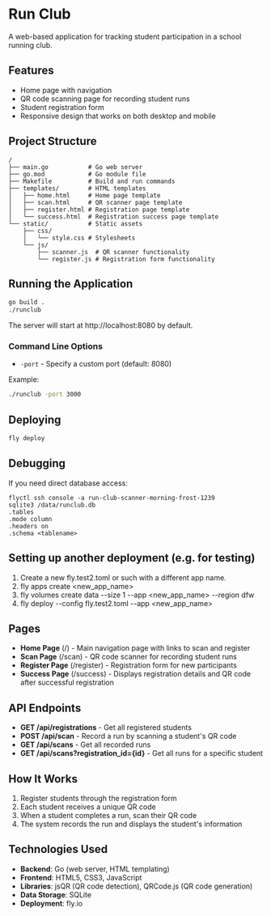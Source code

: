# Run Club

A web-based application for tracking student participation in a school running club.

## Features

- Home page with navigation
- QR code scanning page for recording student runs
- Student registration form
- Responsive design that works on both desktop and mobile

## Project Structure

```
/
├── main.go           # Go web server
├── go.mod            # Go module file
├── Makefile          # Build and run commands
├── templates/        # HTML templates
│   ├── home.html     # Home page template
│   ├── scan.html     # QR scanner page template
│   ├── register.html # Registration page template
│   └── success.html  # Registration success page template
└── static/           # Static assets
    ├── css/
    │   └── style.css # Stylesheets
    └── js/
        ├── scanner.js  # QR scanner functionality
        └── register.js # Registration form functionality
```

## Running the Application

```bash
go build .
./runclub
```

The server will start at http://localhost:8080 by default.

### Command Line Options

- `-port` - Specify a custom port (default: 8080)

Example:
```bash
./runclub -port 3000
```

## Deploying

```bash
fly deploy
```

## Debugging
If you need direct database access:
```
flyctl ssh console -a run-club-scanner-morning-frost-1239
sqlite3 /data/runclub.db
.tables
.mode column
.headers on
.schema <tablename>
```

## Setting up another deployment (e.g. for testing)
1. Create a new fly.test2.toml or such with a different app name.
2. fly apps create <new_app_name>
3. fly volumes create data --size 1 --app <new_app_name> --region dfw
4. fly deploy --config fly.test2.toml --app <new_app_name>


## Pages

- **Home Page** (/) - Main navigation page with links to scan and register
- **Scan Page** (/scan) - QR code scanner for recording student runs
- **Register Page** (/register) - Registration form for new participants
- **Success Page** (/success) - Displays registration details and QR code after successful registration

## API Endpoints

- **GET /api/registrations** - Get all registered students
- **POST /api/scan** - Record a run by scanning a student's QR code
- **GET /api/scans** - Get all recorded runs
- **GET /api/scans?registration_id={id}** - Get all runs for a specific student

## How It Works

1. Register students through the registration form
2. Each student receives a unique QR code
3. When a student completes a run, scan their QR code
4. The system records the run and displays the student's information


## Technologies Used

- **Backend**: Go (web server, HTML templating)
- **Frontend**: HTML5, CSS3, JavaScript
- **Libraries**: jsQR (QR code detection), QRCode.js (QR code generation)
- **Data Storage**: SQLite
- **Deployment**: fly.io


